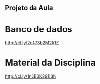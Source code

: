## Projeto da Aula

# Banco de dados

http://cl.ly/2e473b2M2k1Z

# Material da Disciplina

http://cl.ly/1n3E0K291I3h
